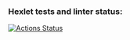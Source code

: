 ### Hexlet tests and linter status:
[![Actions Status](https://github.com/EgorCherkasskikh/qa-engineer-project-84/workflows/hexlet-check/badge.svg)](https://github.com/EgorCherkasskikh/qa-engineer-project-84/actions)